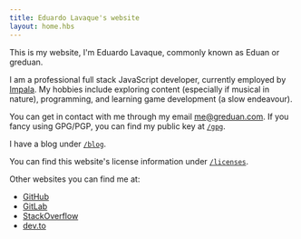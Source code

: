 ```yaml
---
title: Eduardo Lavaque's website
layout: home.hbs
---
```

This is my website, I'm Eduardo Lavaque, commonly known as Eduan or greduan.

I am a professional full stack JavaScript developer, currently employed by
[Impala][impala].  My hobbies include exploring content (especially if musical
in nature), programming, and learning game development (a slow endeavour).

[impala]: https://getimpala.com/

You can get in contact with me through my email [me@greduan.com][email].  If you
fancy using GPG/PGP, you can find my public key at [`/gpg`][gpg].

[email]: mailto:me@greduan.com
[gpg]: /gpg

I have a blog under [`/blog`][blog].

[blog]: /blog

You can find this website's license information under [`/licenses`][licenses].

[licenses]: /licenses

Other websites you can find me at:

- [GitHub](https://github.com/greduan)
- [GitLab](https://gitlab.com/greduan)
- [StackOverflow](https://stackoverflow.com/users/1622940/greduan)
- [dev.to](https://dev.to/greduan)

